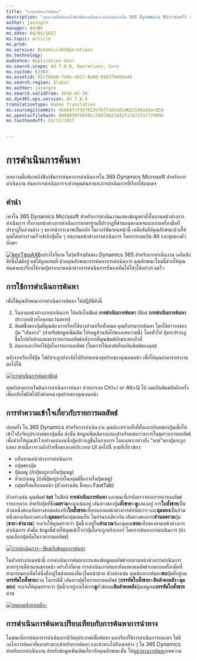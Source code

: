 ```yaml
---
title: "การดำเนินการค้นหา"
description: "บทความนี้อธิบายถึงฟังก์ชันการค้นหาการดำเนินการใน 365 Dynamics Microsoft สำหรับการดำเนินงาน ค้นหาการดำเนินการจะช่วยคุณค้นหาและการดำเนินการที่เรียกใช้บนเพจ"
author: jasongre
manager: AnnBe
ms.date: 04/04/2017
ms.topic: article
ms.prod: 
ms.service: Dynamics365Operations
ms.technology: 
audience: Application User
ms.search.scope: AX 7.0.0, Operations, Core
ms.custom: 62303
ms.assetid: 62c70de0-fdde-4417-8e08-0583fb095a40
ms.search.region: Global
ms.author: jasongre
ms.search.validFrom: 2016-02-28
ms.dyn365.ops.version: AX 7.0.0
translationtype: Human Translation
ms.sourcegitcommit: 4bb647cfd3f012efbffa93a81462c538a24ac850
ms.openlocfilehash: 689d8f9fb0501c5007db21d41f126737af77b89e
ms.lasthandoff: 03/31/2017


---
```


# <a name="action-search"></a>การดำเนินการค้นหา

บทความนี้อธิบายถึงฟังก์ชันการค้นหาการดำเนินการใน 365 Dynamics Microsoft สำหรับการดำเนินงาน ค้นหาการดำเนินการจะช่วยคุณค้นหาและการดำเนินการที่เรียกใช้บนเพจ

<a name="introduction"></a>คำนำ
------------

เพจใน 365 Dynamics Microsoft สำหรับการดำเนินงานแสดงข้อมูลคำสั่งในบานหน้าต่างการดำเนินการ ทั้งบานหน้าต่างการดำเนินการมาตรฐานที่ปรากฏที่ด้านบนของเพจและแถบเครื่องมือที่ปรากฏในส่วนต่าง ๆ ของหน้ากระดาษเป็นหลัก ในเวอร์ชันก่อนหน้านี้ เคล็ดลับคีย์คุณลักษณะช่วยให้คุณได้อย่างรวดเร็วเข้าถึงปุ่มใด ๆ บนบานหน้าต่างการดำเนินการ โดยการกดแป้น Alt และชุดของตัวอักษร 

[![keyTipsAX6](./media/keytipsax6.png)](./media/keytipsax6.png)อย่างไรก็ตาม ในรุ่นปัจจุบันของ Dynamics 365 สำหรับการดำเนินงาน เคล็ดลับคีย์ซึ่งไม่มีอยู่ แต่ได้ถูกแทนที่ ด้วยคุณลักษณะการค้นหาการดำเนินการ คุณลักษณะใหม่นี้ช่วยให้คุณค้นหาและเรียกใช้งานปุ่มจากบานหน้าต่างการดำเนินการที่มองเห็นได้ได้ๆได้อย่างรวดเร็ว

## <a name="using-action-search"></a>การใช้การดำเนินการค้นหา
เพื่อใช้คุณลักษณะการดำเนินการค้นหา ให้ปฏิบัติดังนี้

1.  ในบานหน้าต่างการดำเนินการ ให้คลิกในฟิลด์ **การดำเนินการค้นหา** (ฟิลด์ **การดำเนินการค้นหา** ประกอบด้วยไอคอนแว่นขยาย)
2.  พิมพ์ชื่อของปุ่มที่คุณต้องการเรียกใช้บางส่วนหรือทั้งหมด คุณยังสามารถค้นหา โดยใช้คำจากของปุ่ม "เส้นทาง" (สำหรับข้อมูลเพิ่มเติม โปรดดูส่วนถัดไปของบทความนี้) โดยทั่วไป ปุ่มจะปรากฏขึ้นใกล้กับด้านบนของรายการผลลัพธ์หลังจากที่คุณพิมพ์อักขระสองถึงสี่
3.  ค้นหาและเรียกใช้ปุ่มในรายการผลลัพธ์ (โดยการใช้เมาส์หรือแป้นพิมพ์ของคุณ)

หลังจากเรียกใช้ปุ่ม โฟกัสจะถูกส่งกลับไปยังตำแหน่งสุดท้ายของคุณบนหน้า เพื่อให้คุณสามารถทำงานต่อไปได้ 

[![การดำเนินการค้นหาฟิลด์](./media/action-search-field.png)](./media/action-search-field.png)

คุณยังสามารถเริ่มต้นการดำเนินการค้นหา ด้วยการกด Ctrl+/ or Alt+Q ได้ กดแป้นพิมพ์ลัดอีกครั้งเพื่อกลับโฟกัสไปยังตำแหน่งสุดท้ายของคุณบนหน้า

## <a name="understanding-the-results-list"></a>การทำความเข้าใจเกี่ยวกับรายการผลลัพธ์
บ่อยครั้ง ใน 365 Dynamics สำหรับการดำเนินงาน คุณต้องทราบทั้งที่ตั้งและบริบทของปุ่มเพื่อให้เข้าใจถึงวัตถุประสงค์ของปุ่มนั้น ดังนั้น ข้อมูลเพิ่มเติมจะแสดงสำหรับแต่ละรายการในชุดรายการผลลัพธ์ เพื่อช่วยให้คุณเข้าใจอย่างแน่นอนซึ่งปุ่มปรากฏขึ้นในรายการ โดยเฉพาะอย่างยิ่ง "พาธ"ของปุ่มจะถูกแสดง พาธนี้อาจรวมถึงป้ายชื่อขององค์ประกอบ UI ต่อไปนี้ ตามที่เกี่ยวข้อง:

-   แท็บบานหน้าต่างการดำเนินการ
-   กลุ่มของปุ่ม
-   ปุ่มเมนู (ถ้าปุ่มอยู่ภายในปุ่มเมนู)
-   ตัวแบ่งเมนู (ถ้ามีปุ่มอยู่ภายในกลุ่มมีชื่อภายในปุ่มเมนู)
-   กลุ่มหรือแท็บบนหน้า (ตัวอย่างเช่น ชื่อของ FastTab)

ตัวอย่างเช่น คุณพิมพ์ **tot** ในฟิลด์ **การดำเนินการค้นหา** และขณะนี้กำลังตรวจสอบรายการผลลัพธ์ รายการแรก สำหรับปุ่มที่ชื่อ**ผลรวม**จะถูกเน้นอยู่ เส้นทางของปุ่ม**สั่งขาย**&gt;**ดู**แสดงอยู่ การ**ใบสั่งขาย**เป็นส่วนหนึ่งของเส้นทางสอดคล้องกับ**ใบสั่งขาย**แท็บบนบานหน้าต่างการดำเนินการ และ**มุมมอง**เป็นส่วนหนึ่งของเส้นทางตรงกับ**มุมมอง**จัดกลุ่มบนแท็บ ในทำนองเดียวกัน เส้นทางของการ**ส่วนลดรวม**ปุ่ม (**ขาย**&gt;**คำนวณ**) จะแจ้งให้คุณทราบว่า ปุ่มนี้จะอยู่ใน**คำนวณ**จัดกลุ่มบน**ขาย**แท็บของบานหน้าต่างการดำเนินการ ดังนั้น ข้อมูลนี้ช่วยให้คุณเข้าใจว่าปุ่มใดจะถูกทริกเกอร์ โดยการค้นหาการดำเนินการ (ถ้าคุณเลือกปุ่มนั้นในรายการผลลัพธ์) 

[![การดำเนินการ--ฟิลด์กับข้อมูลการค้นหา](./media/action-search-field-with-data.png)](./media/action-search-field-with-data.png) 

ในตัวอย่างก่อนหน้านี้ การดำเนินการค้นหาการแสดงข้อมูลผลลัพธ์จากบานหน้าต่างการดำเนินการมาตรฐานที่ด้านบนของหน้า อย่างไรก็ตาม การดำเนินการค้นหายังแสดงผลลัพธ์จากแถบเครื่องมือที่สามารถมองเห็นได้ซึ่งตั้งอยู่ในตำแหน่งอื่นๆในหน้าด้วย ตัวอย่างเช่น คุณต้องการค้นหา**ตบ**ปุ่มที่อยู่บน**บรรทัดใบสั่งขาย**ด่วน ในกรณีนี้ เส้นทางปุ่มในรายการผลลัพธ์ (**บรรทัดใบสั่งขาย**&gt;**สินค้าคงคลัง**&gt;**มุมมอง**) จะแจ้งให้คุณทราบว่า ปุ่มนี้จะอยู่ภายใต้การ**ดู**หัวข้อบน**สินค้าคงคลัง**ปุ่มเมนูบน**บรรทัดใบสั่งขาย**ด่วน 

[![บนคงคลังคงเหลือ-](./media/on-hand-inventory.png)](./media/on-hand-inventory.png)

## <a name="action-search-vs-navigation-search"></a>การดำเนินการค้นหาเปรียบเทียบกับการค้นหาการนำทาง
ในขณะที่การค้นหาการดำเนินการมีวัตถุประสงค์เพื่อค้นหา และเรียกใช้การดำเนินการบนเพจ ไม่มีกลไกการค้นหาที่แยกต่างหากสำหรับการค้นหา และนำทางไปยังเพจต่าง ๆ ใน 365 Dynamics สำหรับการดำเนินงาน สำหรับข้อมูลเพิ่มเติมเกี่ยวกับคุณลักษณะนั้น ให้ดู[นำทางการค้นหา](navigation-search.md)บทความ


